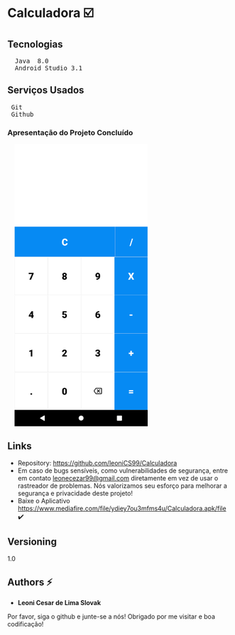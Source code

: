 # Calculadora :ballot_box_with_check:


## Tecnologias
<pre>
  Java  8.0
  Android Studio 3.1
</pre>

## Serviços Usados
<pre>
 Git
 Github 
</pre>


### Apresentação do Projeto Concluído
&nbsp;
&nbsp;
<img src="https://github.com/leoniCS99/Calculadora/blob/main/app/src/main/res/drawable/StyleProjeto.png" width="300">


## Links 
  - Repository: https://github.com/leoniCS99/Calculadora
  - Em caso de bugs sensíveis, como vulnerabilidades de segurança, entre em contato
    leonecezar99@gmail.com diretamente em vez de usar o rastreador de problemas. Nós valorizamos seu esforço
    para melhorar a segurança e privacidade deste projeto!
  - Baixe o Aplicativo https://www.mediafire.com/file/ydiey7ou3mfms4u/Calculadora.apk/file ✔️  

  ## Versioning

  1.0


  ## Authors :zap:

  * **Leoni Cesar de Lima Slovak** 

  Por favor, siga o github e junte-se a nós!
  Obrigado por me visitar e boa codificação!

